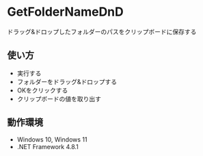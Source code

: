 # GetFolderNameDnD
ドラッグ&amp;ドロップしたフォルダーのパスをクリップボードに保存する

## 使い方

- 実行する
- フォルダーをドラッグ&amp;ドロップする
- OKをクリックする
- クリップボードの値を取り出す

## 動作環境

- Windows 10, Windows 11
- .NET Framework 4.8.1
